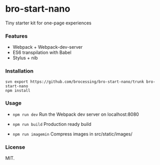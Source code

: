 bro-start-nano
=====

Tiny starter kit for one-page experiences

### Features
* Webpack + Webpack-dev-server
* ES6 transpilation with Babel
* Stylus + nib

### Installation
```
svn export https://github.com/brocessing/bro-start-nano/trunk bro-start-nano
npm install
```

### Usage
- `npm run dev`
Run the Webpack dev server on localhost:8080

- `npm run build`
Production ready build

- `npm run imagemin`
Compress images in src/static/images/

### License
MIT.
